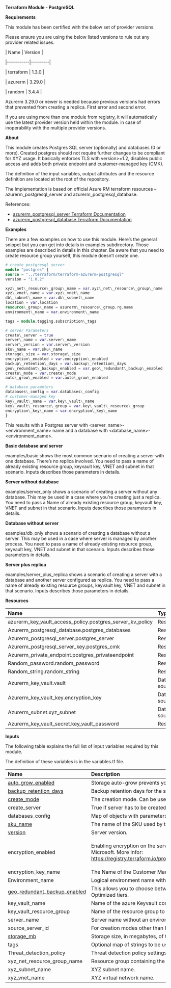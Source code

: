 ﻿**Terraform Module - PostgreSQL**

**Requirements**

This module has been certified with the below set of provider versions.

Please ensure you are using the below listed versions to rule out any provider related issues.

| Name      | Version |

|-----------|---------|

| terraform | 1.3.0   |

| azurerm   | 3.29.0  |

| random    | 3.4.4   |

Azurerm 3.29.0 or newer is needed because previous versions had errors that prevented from creating a replica. First error and second error.

If you are using more than one module from registry, it will automatically use the latest provider version held within the module. in case of inoperability with the multiple provider versions.

**About**

This module creates Postgres SQL server (optionally) and databases (0 or more). Created postgres should not require further changes to be compliant for XYZ usage. It basically enforces TLS with version>=1.2, disables public access and adds both private endpoint and customer-managed key (CMK).

The definition of the input variables, output attributes and the resource definition are located at the root of the repository.

The Implementation is based on official Azure RM terraform resources – azurerm\_postgresql\_server and azurerm\_postgresql\_database.

References:

- [azurerm_postgresql_server Terraform Documentation](https://registry.terraform.io/providers/hashicorp/azurerm/latest/docs/resources/postgresql_server)
- [azurerm_postgresql_database Terraform Documentation](https://registry.terraform.io/providers/hashicorp/azurerm/latest/docs/resources/postgresql_database)

**Examples**

There are a few examples on how to use this module. Here’s the general snippet but you can get into details in examples subdirectory. Those examples are described in details in this chapter. Be aware that you need to create resource group yourself, this module doesn’t create one.


````terraform
# create postgresql server
module "postgres" {
source = "../terraform/terraform-azurerm-postgresql"
version = "1.0.2"

xyz\_net\_resource\_group\_name = var.xyz\_net\_resource\_group\_name
xyz\_vnet\_name = var.xyz\_vnet\_name
db\_subnet\_name = var.db\_subnet\_name
location = var.location
resource\_group\_name = azurerm\_resource\_group.rg.name
environment\_name = var.environment\_name

tags = module.tagging.subscription\_tags

# server Parameters
create\_server = true
server\_name = var.server\_name
server\_version = var.server\_version
sku\_name = var.sku\_name
storage\_size = var.storage\_size
encryption\_enabled = var.encryption\_enabled
backup\_retention\_days = var.backup\_retention\_days
geo\_redundant\_backup\_enabled = var.geo\_redundant\_backup\_enabled
create\_mode = var.create\_mode
auto\_grow\_enabled = var.auto\_grow\_enabled

# database parameters
databases\_config = var.databases\_config
# customer-managed key
key\_vault\_name = var.key\_vault\_name
key\_vault\_resource\_group = var.key\_vault\_resource\_group
encryption\_key\_name = var.encryption\_key\_name
}
````

This results with a Postgres server with <server\_name>-<environment\_name> name and a database with <database\_name>-<environment\_name>.

**Basic database and server**

examples/basic shows the most common scenario of creating a server with one database. There’s no replica involved. You need to pass a name of already existing resource group, keyvault key, VNET and subnet in that scenario. Inputs describes those parameters in details.



**Server without database**

examples/server\_only shows a scenario of creating a server without any database. This may be used in a case where you’re creating just a replica. You need to pass a Name of already existing resource group, keyvault key, VNET and subnet in that scenario. Inputs describes those parameters in details.

**Database without server**

examples/db\_only shows a scenario of creating a database without a server. This may be used in a case where server is managed by another process. You need to pass a name of already existing resource group, keyvault key, VNET and subnet in that scenario. Inputs describes those parameters in details.

**Server plus replica**

examples/server\_plus\_replica shows a scenario of creating a server with a database and another server configured as replica. You need to pass a name of already existing resource groups, keyvault key, VNET and subnet in that scenario. Inputs describes those parameters in details.

**Resources**

|**Name**|**Type**|
| :- | :- |
|azurerm\_key\_vault\_access\_policy.postgres\_server\_kv\_policy|Resource|
|Azurerm\_postgresql\_database.postgres\_databases|Resource|
|Azurerm\_postgresql\_server.postgres\_server|Resource|
|Azurerm\_postgresql\_server\_key.postgres\_cmk|Resource|
|Azurerm\_private\_endpoint.postgres\_privateendpoint|Resource|
|Random\_password.random\_password|Resource|
|Random\_string.random\_string|Resource|
|Azurerm\_key\_vault.vault|Data source|
|Azurerm\_key\_vault\_key.encryption\_key|Data source|
|Azurerm\_subnet.xyz\_subnet|Data source|
|Azurerm\_key\_vault\_secret.key\_vault\_password|Resource|


**Inputs**

The following table explains the full list of input variables required by this module.

The definition of these variables is in the variables.tf file.

|**Name**|**Description**|
| :- | :- |
|<a name="auto_grow_enabled"></a>[auto_grow_enabled](https://registry.terraform.io/providers/hashicorp/azurerm/latest/docs/resources/postgresql_server#auto_grow_enabled)|Storage auto-grow prevents your server from running out of storage|
|<a name="backup_retention_days"></a>[backup_retention_days](https://registry.terraform.io/providers/hashicorp/azurerm/latest/docs/resources/postgresql_server#backup_retention_days)|Backup retention days for the server, supported values are between 7 and 35 days.|
|<a name="create_mode"></a>[create_mode](https://registry.terraform.io/providers/hashicorp/azurerm/latest/docs/resources/postgresql_server#create_mode)|The creation mode. Can be used to restore or replicate existing servers. Possible values are PointInTimeRestore|
|create\_server|True if server has to be created. False if it already exists.|
|databases\_config|Map of objects with parameters for Postgres Database. If empty, no database will be created.|
|<a name="sku_name"></a>[sku_name](https://registry.terraform.io/providers/hashicorp/azurerm/latest/docs/resources/postgresql_server#sku_name)|The name of the SKU used by the server. By default: GP\_Gen5\_2.|
|<a name="version"></a>[version](https://registry.terraform.io/providers/hashicorp/azurerm/latest/docs/resources/postgresql_server#version)|Server version.|
|encryption\_enabled|<p>Enabling encryption on the server level is not recommended. It causes substantial performance degradation and is not supported by Microsoft. More Infor: <https://registry.terraform.io/providers/hashicorp/azurerm/latest/docs/resources/postgresql_server#infrastructure_encryption_enabled></p><p></p>|
|encryption\_key\_name|The Name of the Customer Managed Key which should be used to encrypt this postgres.|
|Environment\_name|Logical environment name within your subscription.|
|<a name="geo_redundant_backup_enabled"></a>[geo_redundant_backup_enabled](https://registry.terraform.io/providers/hashicorp/azurerm/latest/docs/resources/postgresql_server#geo_redundant_backup_enabled)|This allows you to choose between locally redundant or geo-redundant backup storage in the General Purpose and Memory Optimized tiers. |
|key\_vault\_name|Name of the azure Keyvault containing the Customer Managed key|
|key\_vault\_resource\_group|Name of the resource group to create and place your resources in.|
|server\_name|Server name without an environment suffix, eg. Postgresql-srv01|
|source\_server\_id|For creation modes other than Default, the source server ID to use.|
|<a name="storage_mb"></a>[storage_mb](https://registry.terraform.io/providers/hashicorp/azurerm/latest/docs/resources/postgresql_server#storage_mb)|Storage size, in megabytes, of the Azure Database for PostgreSQL server.|
|tags|Optional map of strings to be used as Azure Tags for all resources.|
|Threat\_detection\_policy|Threat detection policy settings for server.|
|xyz\_net\_resource\_group\_name|Resource group containing the XYZ networking resources.|
|xyz\_subnet\_name|XYZ subnet name.|
|xyz\_vnet\_name|XYZ virtual network name.|






